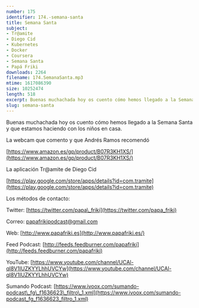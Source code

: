 ```yaml
---
number: 175
identifier: 174.-semana-santa
title: Semana Santa
subject:
- Tr@amite
- Diego Cid
- Kubernetes
- Docker
- Coursera
- Semana Santa
- Papá Friki
downloads: 2264
filename: 174.SemanaSanta.mp3
mtime: 1617086390
size: 10252474
length: 518
excerpt: Buenas muchachada hoy os cuento cómo hemos llegado a la Semana Santa y que estamos haciendo con los niños en casa.
slug: semana-santa
---
```

Buenas muchachada hoy os cuento cómo hemos llegado a la Semana Santa y que estamos haciendo con los niños en casa.  

La webcam que comento y que Andrés Ramos recomendó

[https://www.amazon.es/gp/product/B07R3KH1XS/](https://www.amazon.es/gp/product/B07R3KH1XS/)  

La aplicación Tr@amite de Diego Cid 

[https://play.google.com/store/apps/details?id=com.tramite](https://play.google.com/store/apps/details?id=com.tramite)  

Los métodos de contacto:  

Twitter: [https://twitter.com/papa\_friki](https://twitter.com/papa_friki)

Correo: [papafrikipodcast@gmail.com](https://archive.org/details/papafrikipodast@gmail.com)

Web: [http://www.papafriki.es](http://www.papafriki.es/)

Feed Podcast: [http://feeds.feedburner.com/papafriki](http://feeds.feedburner.com/papafriki)

YouTube: [https://www.youtube.com/channel/UCAl-ql8V1IUZKYYLhhUVCYw](https://www.youtube.com/channel/UCAl-ql8V1IUZKYYLhhUVCYw)  

Sumando Podcast: [https://www.ivoox.com/sumando-podcast\_fg\_f1636623\_filtro\_1.xml](https://www.ivoox.com/sumando-podcast_fg_f1636623_filtro_1.xml)